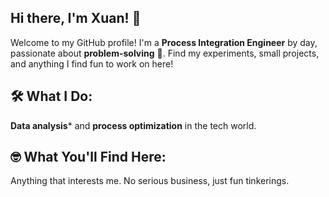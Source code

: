 ## Hi there, I'm Xuan! 👋

Welcome to my GitHub profile! I'm a **Process Integration Engineer** by day, passionate about **problem-solving** 🧠. Find my experiments, small projects, and anything I find fun to work on here! 

## 🛠️ What I Do:
**Data analysis*** and **process optimization** in the tech world.

## 🤓 What You'll Find Here:
Anything that interests me. No serious business, just fun tinkerings.
